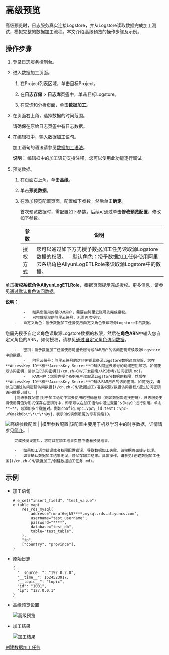 # 高级预览

高级预览时，日志服务真实连接Logstore，并从Logstore读取数据完成加工测试，模拟完整的数据加工流程。本文介绍高级预览的操作步骤及示例。

## 操作步骤

1.  登录[日志服务控制台](https://sls.console.aliyun.com)。

2.  进入数据加工页面。

    1.  在Project列表区域，单击目标Project。

    2.  在**日志存储** \> **日志库**页签中，单击目标Logstore。

    3.  在查询和分析页面，单击**数据加工**。

3.  在页面右上角，选择数据的时间范围。

    请确保在原始日志页签中有日志数据。

4.  在编辑框中，输入数据加工语句。

    加工语句的语法请参见[数据加工语法](/cn.zh-CN/数据加工/数据加工语法/语言简介.md)。

    **说明：** 编辑框中的加工语句支持注释，您可以使用此功能逐行调试。

5.  预览数据。

    1.  在页面右上角，单击**高级**。

    2.  单击**预览数据**。

    3.  在添加预览配置页面，配置如下参数，然后单击**确定**。

        首次预览数据时，需配置如下参数。后续可通过单击**修改预览配置**，修改如下参数。

        |参数|说明|
        |--|--|
        |授权方式|您可以通过如下方式授予数据加工任务读取源Logstore数据的权限。        -   默认角色：授予数据加工任务使用阿里云系统角色AliyunLogETLRole来读取源Logstore中的数据。

单击**授权系统角色AliyunLogETLRole**，根据页面提示完成授权。更多信息，请参见[通过默认角色访问数据](/cn.zh-CN/数据加工/准备权限/数据访问授权/通过默认角色访问数据.md)。

**说明：**

            -   如果您使用的是RAM用户，需要由阿里云账号先完成授权。
            -   已完成授权的阿里云账号，无需再次授权。
        -   自定义角色：授予数据加工任务使用自定义角色来读取源Logstore中的数据。

您需先授予自定义角色读取源Logstore数据的权限，然后在**角色ARN**中输入您自定义角色的ARN。如何授权，请参见[通过自定义角色访问数据](/cn.zh-CN/数据加工/准备权限/数据访问授权/通过自定义角色访问数据.md)。

        -   密钥：授予数据加工任务使用阿里云账号或RAM用户的访问密钥来读取源Logstore中的数据。
            -   阿里云账号：阿里云账号的访问密钥具备源Logstore数据读取权限，您在**AccessKey ID**和**AccessKey Secret**中输入阿里云账号的访问密钥即可。如何获取访问密钥，请参见[访问密钥](/cn.zh-CN/开发指南/API参考/访问密钥.md)。
            -   RAM用户：您需先授予RAM用户读取源Logstore数据的权限，然后在**AccessKey ID**和**AccessKey Secret**中输入RAM用户的访问密钥。如何授权，请参见[通过访问密钥访问数据](/cn.zh-CN/数据加工/准备权限/数据访问授权/通过访问密钥访问数据.md)。 |
        |高级参数配置|对于加工语句中需要使用的密码信息（例如数据库连接密码），日志服务支持使用键值对形式保存在密钥对中，即您可以在加工语句中通过变量`${key}`进行引用。单击**+**，可添加多个键值对。例如config.vpc.vpc\_id.test1：vpc-uf6mskb0b\*\*\*\*n9yj，表示RDS实例所属的专有网络ID。

![高级参数配置](https://static-aliyun-doc.oss-accelerate.aliyuncs.com/assets/img/zh-CN/4493246951/p130800.png) |
        |模型参数配置|该配置主要用于机器学习中的时序数据，详情请参见[简介]()。|

        完成预览设置后，您可以在加工结果页签中查看预览结果。

        -   如果加工语句错误或者权限配置错误，导致数据加工失败，请根据页面提示处理。
        -   如果确认数据加工结果无误，可保存加工结果。具体操作，请参见[创建数据加工任务](/cn.zh-CN/数据加工/创建数据加工任务.md)。

## 示例

-   加工语句

    ```
    # e_set("insert_field", "test_value")
    e_table_map(
        res_rds_mysql(
            address="rm-uf6wjk5****.mysql.rds.aliyuncs.com",
            username="test_username",
            password="****",
            database="test_db",
            table="test_table",
        ),
        "ip",
        ["country", "province"],
    )
    ```

-   原始日志

    ```
    {
      "__source__": "192.0.2.0",
      "__time__": 1624523917,
      "__topic__": "topic",
      "id": "1001",
      "ip": "127.0.0.1"
    }
    ```

-   高级预览设置

    ![高级预览](https://static-aliyun-doc.oss-accelerate.aliyuncs.com/assets/img/zh-CN/2996854261/p287873.png)

-   加工结果

    ![加工结果](https://static-aliyun-doc.oss-accelerate.aliyuncs.com/assets/img/zh-CN/2996854261/p287867.png)


[创建数据加工任务](/cn.zh-CN/数据加工/创建数据加工任务.md)

